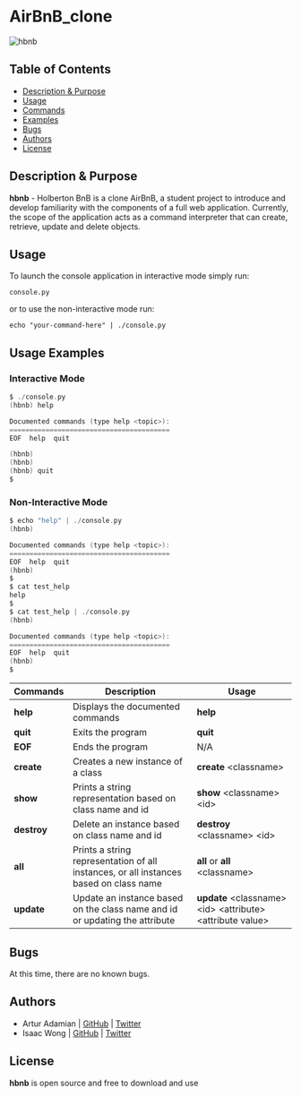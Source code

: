 # AirBnB_clone

![hbnb](https://camo.githubusercontent.com/a0c52a69dc410e983b8c63fa4aa57e83cb4157cd/68747470733a2f2f73332e616d617a6f6e6177732e636f6d2f696e7472616e65742d70726f6a656374732d66696c65732f686f6c626572746f6e7363686f6f6c2d6869676865722d6c6576656c5f70726f6772616d6d696e672b2f3236332f4842544e2d68626e622d46696e616c2e706e67)

## Table of Contents

* [Description & Purpose](#description-purpose)
* [Usage](#usage)
* [Commands](#commands)
* [Examples](#examples)
* [Bugs](#bugs)
* [Authors](#authors)
* [License](#license)


## Description & Purpose

**hbnb** - Holberton BnB is a clone AirBnB, a student project to introduce and develop familiarity with the components of a full web application. Currently, the scope of the application acts as a command interpreter that can create, retrieve, update and delete objects.

## Usage

To launch the console application in interactive mode simply run:

```
console.py
```

or to use the non-interactive mode run:

```
echo "your-command-here" | ./console.py
```

## Usage Examples

### Interactive Mode

```c
$ ./console.py
(hbnb) help

Documented commands (type help <topic>):
========================================
EOF  help  quit

(hbnb) 
(hbnb) 
(hbnb) quit
$
```

### Non-Interactive Mode

```c
$ echo "help" | ./console.py
(hbnb)

Documented commands (type help <topic>):
========================================
EOF  help  quit
(hbnb)
$
$ cat test_help
help
$
$ cat test_help | ./console.py
(hbnb)

Documented commands (type help <topic>):
========================================
EOF  help  quit
(hbnb) 
$
```

Commands | Description | Usage
-------- | ----------- |-------- |
**help** | Displays the documented commands | **help**
**quit** | Exits the program | **quit**
**EOF**  | Ends the program  | N/A
**create** | Creates a new instance of a class | **create** \<classname\>
**show** | Prints a string representation based on class name and id | **show** \<classname\> \<id\>
**destroy** | Delete an instance based on class name and id | **destroy** \<classname\> \<id\>
**all** | Prints a string representation of all instances, or all instances based on class name | **all** or **all** \<classname\>
**update** | Update an instance based on the class name and id or updating the attribute | **update** \<classname\> \<id\> \<attribute\> \<attribute value\>


## Bugs
At this time, there are no known bugs.

## Authors

* Artur Adamian | [GitHub](https://github.com/arturadamian) | [Twitter](https://twitter.com/arturadamian)
* Isaac Wong | [GitHub](https://github.com/thirdcaptain) | [Twitter](https://twitter.com/KYIsaacWong)

## License

**hbnb** is open source and free to download and use